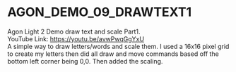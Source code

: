 # AGON_DEMO_09_DRAWTEXT1
Agon Light 2 Demo draw text and scale Part1.<br>
YouTube Link:
https://youtu.be/avwPwqGgYxU<br>
A simple way to draw letters/words and scale them.
I used a 16x16 pixel grid to create my letters then did all draw and move commands based off the bottom left corner being 0,0.
Then added the scaling.
